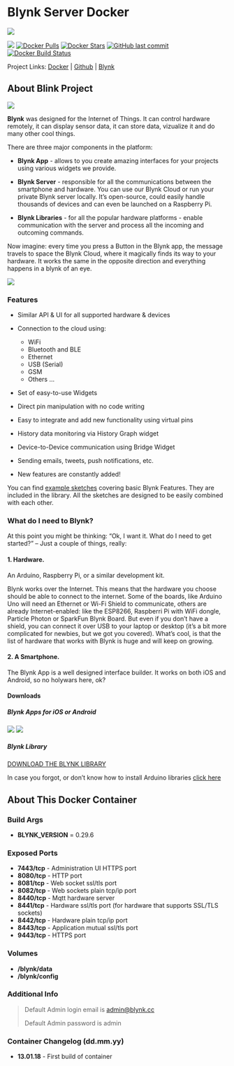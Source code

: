 # Blynk Server Docker

[![](https://raw.githubusercontent.com/riftbit/docker-blynk/master/logo.png)](https://www.blynk.cc/)

 [![](https://images.microbadger.com/badges/image/riftbit/blynk.svg)](https://microbadger.com/images/riftbit/blynk) [![Docker Pulls](https://img.shields.io/docker/pulls/riftbit/blynk.svg)](https://hub.docker.com/r/riftbit/blynk/) [![Docker Stars](https://img.shields.io/docker/stars/riftbit/blynk.svg)](https://hub.docker.com/r/riftbit/blynk/) [![GitHub last commit](https://img.shields.io/github/last-commit/riftbit/docker-blynk.svg)](https://github.com/riftbit/docker-blynk) [![Docker Build Status](https://img.shields.io/docker/build/riftbit/blynk.svg)](https://hub.docker.com/r/riftbit/blynk/)

Project Links: [Docker](https://hub.docker.com/r/riftbit/blynk/) | [Github](https://github.com/riftbit/docker-blynk) | [Blynk](https://www.blynk.cc/)

## About Blink Project
[![](https://static1.squarespace.com/static/54765ba7e4b0d055ee0b47a6/54a0c183e4b045b45021b121/56f7230b1711077fa4d1549d/1459036942430/5.5+Device+1.jpg?format=500w)](https://www.blynk.cc/)

**Blynk** was designed for the Internet of Things. It can control hardware remotely, it can display sensor data, it can store data, vizualize it and do many other cool things.

There are three major components in the platform:

 - **Blynk App** - allows to you create amazing interfaces for your projects using various widgets we provide.

 - **Blynk Server** - responsible for all the communications between the smartphone and hardware. You can use our Blynk Cloud or run your private Blynk server locally. It’s open-source, could easily handle thousands of devices and can even be launched on a Raspberry Pi.

 - **Blynk Libraries** - for all the popular hardware platforms - enable communication with the server and process all the incoming and outcoming commands.

Now imagine: every time you press a Button in the Blynk app, the message travels to space the Blynk Cloud, where it magically finds its way to your hardware. It works the same in the opposite direction and everything happens in a blynk of an eye.

![](http://docs.blynk.cc/images/architecture.png)

### Features
 - Similar API & UI for all supported hardware & devices

 - Connection to the cloud using:
   - WiFi
   - Bluetooth and BLE
   - Ethernet
   - USB (Serial)
   - GSM
   - Others ...

- Set of easy-to-use Widgets

- Direct pin manipulation with no code writing

- Easy to integrate and add new functionality using virtual pins

- History data monitoring via History Graph widget

- Device-to-Device communication using Bridge Widget

- Sending emails, tweets, push notifications, etc.

- New features are constantly added!

You can find [example sketches](https://github.com/blynkkk/blynk-library/tree/master/examples) covering basic Blynk Features. They are included in the library. All the sketches are designed to be easily combined with each other.

### What do I need to Blynk?
At this point you might be thinking: “Ok, I want it. What do I need to get started?” – Just a couple of things, really:

#### 1. Hardware.
An Arduino, Raspberry Pi, or a similar development kit.

Blynk works over the Internet. This means that the hardware you choose should be able to connect to the internet. Some of the boards, like Arduino Uno will need an Ethernet or Wi-Fi Shield to communicate, others are already Internet-enabled: like the ESP8266, Raspberri Pi with WiFi dongle, Particle Photon or SparkFun Blynk Board. But even if you don’t have a shield, you can connect it over USB to your laptop or desktop (it’s a bit more complicated for newbies, but we got you covered). What’s cool, is that the list of hardware that works with Blynk is huge and will keep on growing.

#### 2. A Smartphone.
The Blynk App is a well designed interface builder. It works on both iOS and Android, so no holywars here, ok?

#### Downloads

##### Blynk Apps for iOS or Android
[![](http://linkmaker.itunes.apple.com/images/badges/en-us/badge_appstore-lrg.svg)](https://itunes.apple.com/us/app/blynk-control-arduino-raspberry/id808760481?ls=1&mt=8)
[![](https://play.google.com/intl/en_us/badges/images/badge_new.png)](https://play.google.com/store/apps/details?id=cc.blynk)

##### Blynk Library
[DOWNLOAD THE BLYNK LIBRARY](https://github.com/blynkkk/blynk-library/releases/latest)

In case you forgot, or don’t know how to install Arduino libraries [click here](https://github.com/blynkkk/blynk-library/releases/latest)

## About This Docker Container

### Build Args

 - **BLYNK_VERSION** = 0.29.6

### Exposed Ports

 - **7443/tcp** - Administration UI HTTPS port
 - **8080/tcp** - HTTP port
 - **8081/tcp** - Web socket ssl/tls port
 - **8082/tcp** - Web sockets plain tcp/ip port
 - **8440/tcp** - Mqtt hardware server 
 - **8441/tcp** - Hardware ssl/tls port (for hardware that supports SSL/TLS sockets)
 - **8442/tcp** - Hardware plain tcp/ip port
 - **8443/tcp** - Application mutual ssl/tls port
 - **9443/tcp** - HTTPS port

### Volumes

 - **/blynk/data**
 - **/blynk/config**
 
### Additional Info

> Default Admin login email is admin@blynk.cc
>
> Default Admin password is admin

### Container Changelog (dd.mm.yy)

 - **13.01.18** - First build of container
